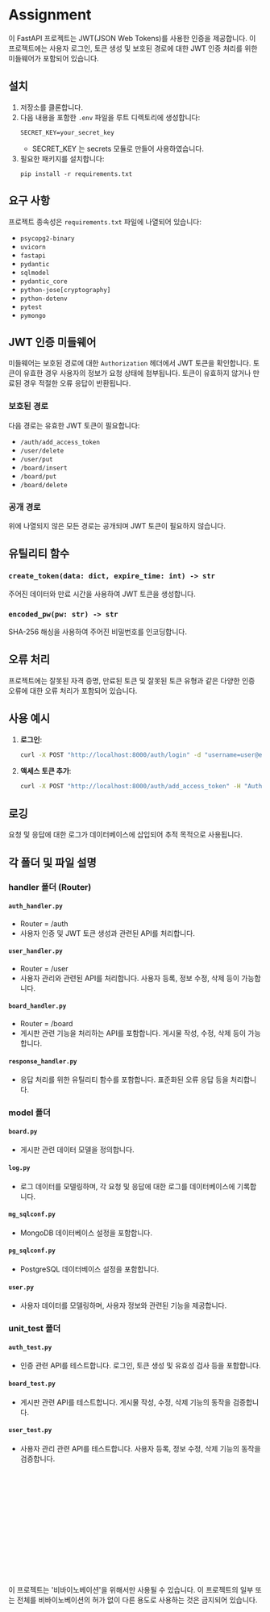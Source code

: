 
# Assignment

이 FastAPI 프로젝트는 JWT(JSON Web Tokens)를 사용한 인증을 제공합니다. 이 프로젝트에는 사용자 로그인, 토큰 생성 및 보호된 경로에 대한 JWT 인증 처리를 위한 미들웨어가 포함되어 있습니다.

## 설치

1. 저장소를 클론합니다.
2. 다음 내용을 포함한 `.env` 파일을 루트 디렉토리에 생성합니다:
   ```
   SECRET_KEY=your_secret_key
   ```
   - SECRET_KEY 는 secrets 모듈로 만들어 사용하였습니다.
3. 필요한 패키지를 설치합니다:
   ```
   pip install -r requirements.txt
   ```

## 요구 사항

프로젝트 종속성은 `requirements.txt` 파일에 나열되어 있습니다:

- `psycopg2-binary`
- `uvicorn`
- `fastapi`
- `pydantic`
- `sqlmodel`
- `pydantic_core`
- `python-jose[cryptography]`
- `python-dotenv`
- `pytest`
- `pymongo`


## JWT 인증 미들웨어

미들웨어는 보호된 경로에 대한 `Authorization` 헤더에서 JWT 토큰을 확인합니다. 토큰이 유효한 경우 사용자의 정보가 요청 상태에 첨부됩니다. 토큰이 유효하지 않거나 만료된 경우 적절한 오류 응답이 반환됩니다.

### 보호된 경로
다음 경로는 유효한 JWT 토큰이 필요합니다:
- `/auth/add_access_token`
- `/user/delete`
- `/user/put`
- `/board/insert`
- `/board/put`
- `/board/delete`

### 공개 경로
위에 나열되지 않은 모든 경로는 공개되며 JWT 토큰이 필요하지 않습니다.

## 유틸리티 함수

### `create_token(data: dict, expire_time: int) -> str`
주어진 데이터와 만료 시간을 사용하여 JWT 토큰을 생성합니다.

### `encoded_pw(pw: str) -> str`
SHA-256 해싱을 사용하여 주어진 비밀번호를 인코딩합니다.

## 오류 처리

프로젝트에는 잘못된 자격 증명, 만료된 토큰 및 잘못된 토큰 유형과 같은 다양한 인증 오류에 대한 오류 처리가 포함되어 있습니다.

## 사용 예시

1. **로그인**:
   ```bash
   curl -X POST "http://localhost:8000/auth/login" -d "username=user@example.com&password=yourpassword"
   ```

2. **액세스 토큰 추가**:
   ```bash
   curl -X POST "http://localhost:8000/auth/add_access_token" -H "Authorization: Bearer <your_refresh_token>"
   ```

## 로깅
요청 및 응답에 대한 로그가 데이터베이스에 삽입되어 추적 목적으로 사용됩니다.

## 각 폴더 및 파일 설명

### handler 폴더 (Router)

#### `auth_handler.py`
- Router = /auth
- 사용자 인증 및 JWT 토큰 생성과 관련된 API를 처리합니다.

#### `user_handler.py`
- Router = /user
- 사용자 관리와 관련된 API를 처리합니다. 사용자 등록, 정보 수정, 삭제 등이 가능합니다.

#### `board_handler.py`
- Router = /board
- 게시판 관련 기능을 처리하는 API를 포함합니다. 게시물 작성, 수정, 삭제 등이 가능합니다.

#### `response_handler.py`
- 응답 처리를 위한 유틸리티 함수를 포함합니다. 표준화된 오류 응답 등을 처리합니다.



### model 폴더

#### `board.py`
- 게시판 관련 데이터 모델을 정의합니다.

#### `log.py`
- 로그 데이터를 모델링하며, 각 요청 및 응답에 대한 로그를 데이터베이스에 기록합니다.

#### `mg_sqlconf.py`
- MongoDB 데이터베이스 설정을 포함합니다.

#### `pg_sqlconf.py`
- PostgreSQL 데이터베이스 설정을 포함합니다.

#### `user.py`
- 사용자 데이터를 모델링하며, 사용자 정보와 관련된 기능을 제공합니다.

### unit_test 폴더

#### `auth_test.py`
- 인증 관련 API를 테스트합니다. 로그인, 토큰 생성 및 유효성 검사 등을 포함합니다.

#### `board_test.py`
- 게시판 관련 API를 테스트합니다. 게시물 작성, 수정, 삭제 기능의 동작을 검증합니다.

#### `user_test.py`
- 사용자 관리 관련 API를 테스트합니다. 사용자 등록, 정보 수정, 삭제 기능의 동작을 검증합니다.

<br><br><br><br><br><br><br><br><br><br><br>

# 

이 프로젝트는 '비바이노베이션'을 위해서만 사용될 수 있습니다. 이 프로젝트의 일부 또는 전체를 비바이노베이션의 허가 없이 다른 용도로 사용하는 것은 금지되어 있습니다.

